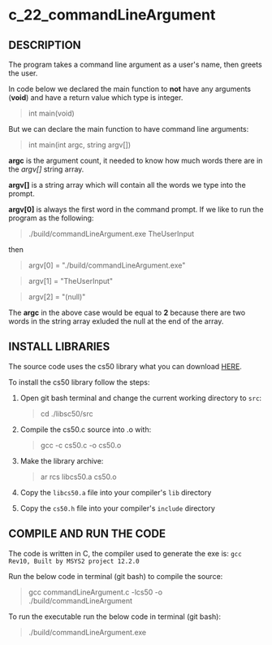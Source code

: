 # c_22_commandLineArgument

## DESCRIPTION

The program takes a command line argument as a user's name, then greets the user.

In code below we declared the main function to **not** have any arguments (**void**) and have a return value which type is integer.
> int main(void)

But we can declare the main function to have command line arguments:
> int main(int argc, string argv[])

**argc** is the argument count, it needed to know how much words there are in the *argv[]* string array.

**argv[]** is a string array which will contain all the words we type into the prompt.

**argv[0]** is always the first word in the command prompt. If we like to run the program as the following:

> ./build/commandLineArgument.exe TheUserInput

then

> argv[0] = "./build/commandLineArgument.exe"

> argv[1] = "TheUserInput"

> argv[2] = "(null)"

The **argc** in the above case would be equal to **2** because there are two words in the string array exluded the null at the end of the array.

## INSTALL LIBRARIES

The source code uses the cs50 library what you can download [HERE](https://github.com/cs50/libcs50).

To install the cs50 library follow the steps:

1. Open git bash terminal and change the current working directory to `src`:   
  	> cd ./libsc50/src

2. Compile the cs50.c source into .o with:
	> gcc -c cs50.c -o cs50.o

3. Make the library archive:  
  	> ar rcs libcs50.a cs50.o

4. Copy the `libcs50.a` file into your compiler's `lib` directory

5. Copy the `cs50.h` file into your compiler's `include` directory


## COMPILE AND RUN THE CODE

The code is written in C, the compiler used to generate the exe is: `gcc Rev10, Built by MSYS2 project 12.2.0`

Run the below code in terminal (git bash) to compile the source:

> gcc commandLineArgument.c -lcs50 -o ./build/commandLineArgument

To run the executable run the below code in terminal (git bash):

> ./build/commandLineArgument.exe
